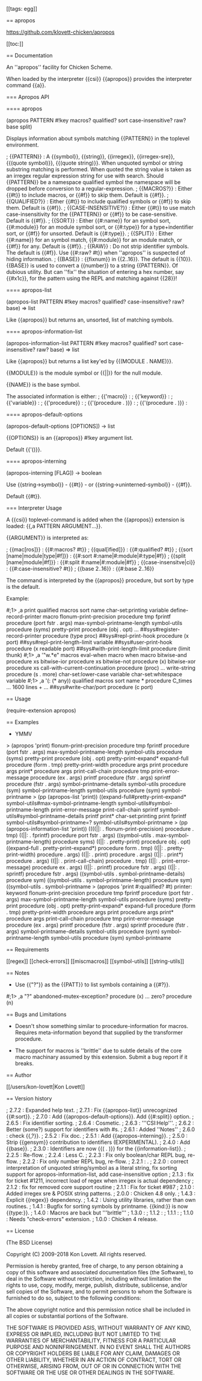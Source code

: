 
[[tags: egg]]

== apropos

https://github.com/klovett-chicken/apropos

[[toc:]]


== Documentation

An ''apropos'' facility for Chicken Scheme.

When loaded by the interpreter {{csi}} {{apropos}} provides the interpreter
command {{a}}.

=== Apropos API

==== apropos

<procedure>(apropos PATTERN #!key macros? qualified? sort case-insensitive? raw? base split)</procedure>

Displays information about symbols matching {{PATTERN}} in the toplevel
environment.

; {{PATTERN}} : A {{symbol}}, {{string}}, {{irregex}}, {{irregex-sre}}, {{(quote symbol)}}, {{(quote string)}}. When unquoted symbol or string substring matching is performed. When quoted the string value is taken as an irregex regular expression string for use with search. Should {{PATTERN}} be a namespace qualified symbol the namespace will be dropped before conversion to a regular-expression.
; {{MACROS?}} : Either {{#t}} to include macros, or {{#f}} to skip them. Default is {{#f}}.
; {{QUALIFIED?}} : Either {{#t}} to include qualified symbols or {{#f}} to skip them. Default is {{#f}}.
; {{CASE-INSENSITIVE?}} : Either {{#t}} to use match case-insensitivity for the {{PATTERN}} or {{#f}} to be case-sensitive. Default is {{#f}}.
; {{SORT}} : Either {{#:name}} for an symbol sort, {{#:module}} for an module symbol sort, or {{#:type}} for a type+indentifier sort, or {{#f}} for unsorted. Default is {{#:type}}.
; {{SPLIT}} : Either {{#:name}} for an symbol match, {{#:module}} for an module match, or {{#f}} for any. Default is {{#f}}.
; {{RAW}} : Do not strip identifier symbols. The default is {{#f}}. Use {{#:raw? #t}} when ''apropos'' is suspected of hiding information.
; {{BASE}} : {{fixnum}} in {{2..16}}. The default is {{10}}. {{BASE}} is used to convert a {{number}} to a string {{PATTERN}}. Of dubious utility. But can ''fix'' the situation of entering a hex number, say {{#x1c}}, for the pattern using the REPL and matching against {{28}}!

==== apropos-list

<procedure>(apropos-list PATTERN #!key macros? qualified? case-insensitive? raw? base) => list</procedure>

Like {{apropos}} but returns an, unsorted, list of matching symbols.

==== apropos-information-list

<procedure>(apropos-information-list PATTERN #!key macros? qualified? sort case-insensitive? raw? base) => list</procedure>

Like {{apropos}} but returns a list key'ed by {{(MODULE . NAME)}}.

{{MODULE}} is the module symbol or {{||}} for the null module.

{{NAME}} is the base symbol.

The associated information is either:
; {{'macro}} :
; {{'keyword}} :
; {{'variable}} :
; {{'procedure}} :
; {{'(procedure . <lambda-list-specification>)}} :
; {{'(procedure . <core procedure name>)}} :

==== apropos-default-options

<parameter>(apropos-default-options [OPTIONS]) -> list</parameter>

{{OPTIONS}} is an {{apropos}} #!key argument list.

Default {{'()}}.

==== apropos-interning

<parameter>(apropos-interning [FLAG]) -> boolean</parameter>

Use {{string->symbol}} - {{#t}} - or {{string->uninterned-symbol}} - {{#f}}.

Default {{#t}}.

=== Interpreter Usage

A {{csi}} toplevel-command is added when the {{apropos}} extension is loaded:
{{,a PATTERN ARGUMENT...}}.

{{ARGUMENT}} is interpreted as:

; {{mac[ros]}} : {{#:macros? #t}}
; {{qual[ified]}} : {{#:qualified? #t}}
; {{sort [name|module|type|#f]}} : {{#:sort #:name|#:module|#:type|#f}}
; {{split [name|module|#f]}} : {{#:split #:name|#:module|#f}}
; {{case-insensitve|ci}} : {{#:case-insensitive? #t}}
; {{base 2..16}} : {{#:base 2..16}}

The command is interpreted by the {{apropos}} procedure, but sort by type is
the default.

Example:

<enscript language=scheme>
#;1> ,a print qualified macros sort name
char-set:printing                            variable
define-record-printer                        macro
flonum-print-precision                       procedure tmp
fprintf                                      procedure (port fstr . args)
max-symbol-printname-length    symbol-utils  procedure (syms)
pretty-print                                 procedure (obj . opt)
  ...
##sys#register-record-printer                procedure (type proc)
##sys#repl-print-hook                        procedure (x port)
##sys#repl-print-length-limit                variable
##sys#user-print-hook                        procedure (x readable port)
##sys#with-print-length-limit                procedure (limit thunk)
</enscript>

<enscript language=scheme>
#;1> ,a '"w.*e" macros
eval-when                                    macro
when                                         macro
bitwise-and                                  procedure xs
bitwise-ior                                  procedure xs
bitwise-not                                  procedure (x)
bitwise-xor                                  procedure xs
call-with-current-continuation               procedure (proc)
  ...
write-string                                 procedure (s . more)
char-set:lower-case                          variable
char-set:whitespace                          variable
</enscript>

<enscript language=scheme>
#;1> ,a '(: (* any)) qualified macros sort name
*                                                           procedure C_times
  ... 1600 lines + ...
##sys#write-char/port                                       procedure (c port)
</enscript>


== Usage

<enscript language=scheme>
(require-extension apropos)
</enscript>


== Examples

* YMMV

<enscript language=scheme>
> (apropos 'print)
flonum-print-precision                     procedure tmp
fprintf                                    procedure (port fstr . args)
max-symbol-printname-length  symbol-utils  procedure (syms)
pretty-print                               procedure (obj . opt)
pretty-print-expand*         expand-full   procedure (form . tmp)
pretty-print-width                         procedure args
print                                      procedure args
print*                                     procedure args
print-call-chain                           procedure tmp
print-error-message                        procedure (ex . args)
printf                                     procedure (fstr . args)
sprintf                                    procedure (fstr . args)
symbol-printname-details     symbol-utils  procedure (sym)
symbol-printname-length      symbol-utils  procedure (sym)
symbol-printname<?           symbol-utils  procedure (x y)
symbol-printname=?           symbol-utils  procedure (x y)
char-set:printing                          variable
</enscript>

<enscript language=scheme>
> (pp (apropos-list 'print))
((expand-full#pretty-print-expand*
  symbol-utils#max-symbol-printname-length
  symbol-utils#symbol-printname-length
  print-error-message
  print-call-chain
  sprintf
  symbol-utils#symbol-printname-details
  printf
  print*
  char-set:printing
  print
  fprintf
  symbol-utils#symbol-printname=?
  symbol-utils#symbol-printname<?
  pretty-print
  flonum-print-precision
  pretty-print-width))
</enscript>

<enscript language=scheme>
> (pp (apropos-information-list 'print))
((((||: . flonum-print-precision) procedure . tmp)
 ((||: . fprintf) procedure port fstr . args)
 ((symbol-utils . max-symbol-printname-length) procedure syms)
 ((||: . pretty-print) procedure obj . opt)
 ((expand-full . pretty-print-expand*) procedure form . tmp)
 ((||: . pretty-print-width) procedure . args)
 ((||: . print) procedure . args)
 ((||: . print*) procedure . args)
 ((||: . print-call-chain) procedure . tmp)
 ((||: . print-error-message) procedure ex . args)
 ((||: . printf) procedure fstr . args)
 ((||: . sprintf) procedure fstr . args)
 ((symbol-utils . symbol-printname-details) procedure sym)
 ((symbol-utils . symbol-printname-length) procedure sym)
 ((symbol-utils . symbol-printname<?) procedure x y)
 ((symbol-utils . symbol-printname=?) procedure x y)
 ((||: . char-set:printing) . variable)))
</enscript>

<enscript language=scheme>
> (apropos 'print #:qualified? #t)
printer:                                     keyword
flonum-print-precision                       procedure tmp
fprintf                                      procedure (port fstr . args)
max-symbol-printname-length    symbol-utils  procedure (syms)
pretty-print                                 procedure (obj . opt)
pretty-print-expand*           expand-full   procedure (form . tmp)
pretty-print-width                           procedure args
print                                        procedure args
print*                                       procedure args
print-call-chain                             procedure tmp
print-error-message                          procedure (ex . args)
printf                                       procedure (fstr . args)
sprintf                                      procedure (fstr . args)
symbol-printname-details       symbol-utils  procedure (sym)
symbol-printname-length        symbol-utils  procedure (sym)
symbol-printname<?             symbol-utils  procedure (x y)
symbol-printname=?             symbol-utils  procedure (x y)
##sys#print                                  procedure (x readable port)
##sys#print-length-limit                     procedure args
##sys#print-to-string                        procedure (xs)
##sys#really-print-call-chain                procedure (port chain header)
##sys#register-record-printer                procedure (type proc)
##sys#repl-print-hook                        procedure (x port)
##sys#user-print-hook                        procedure (x readable port)
##sys#with-print-length-limit                procedure (limit thunk)
char-set:printing                            variable
##sys#record-printers                        variable
##sys#repl-print-length-limit                variable
</enscript>


== Requirements

[[regex]]
[[check-errors]]
[[miscmacros]]
[[symbol-utils]]
[[string-utils]]


== Notes

* Use {{"?"}} as the {{PATT}} to list symbols containing a {{#\?}}.

<enscript language=scheme>
#;1> ,a "?"
abandoned-mutex-exception?                            procedure (x)
                                ...
zero?                                                 procedure (n)
</enscript>


== Bugs and Limitations

* Doesn't show something similar to procedure-information for macros. Requires
meta-information beyond that supplied by the transformer procedure.

* The support for macros is ''brittle'' due to subtle details of the core
macro machinary assumed by this extension. Submit a bug report if it breaks.


== Author

[[/users/kon-lovett|Kon Lovett]]


== Version history

; 2.7.2 : Expanded help text.
; 2.7.1 : Fix {{apropos-list}} unrecognized {{#:sort}}.
; 2.7.0 : Add {{apropos-default-options}}. Add {{#:split}} option.
; 2.6.5 : Fix identifier sorting.
; 2.6.4 : Cosmetic.
; 2.6.3 : '''CSI:Help'''.
; 2.6.2 : Better (some?) support for identifiers with #s.
; 2.6.1 : Added ''Notes''
; 2.6.0 : check {{,?}}.
; 2.5.2 : Fix doc.
; 2.5.1 : Add {{apropos-interning}}.
; 2.5.0 : Strip {{gensym}} contribution to identifiers (EXPERIMENTAL).
; 2.4.0 : Add {{base}}.
; 2.3.0 : Identifiers are now {{(<module> . <name>)}} for the {{information-list}}.
; 2.2.5 : Re-flow.
; 2.2.4 : Less C.
; 2.2.3 : Fix only boolean/char REPL bug, re-flow.
; 2.2.2 : Fix only number REPL bug, re-flow.
; 2.2.1 : .
; 2.2.0 : correct interpretation of unquoted string/symbol as a literal string, fix sorting support for apropos-information-list, add case-insensitive option
; 2.1.3 : fix for ticket #1211, incorrect load of regex when irregex is actual dependency
; 2.1.2 : fix for removed core support routine
; 2.1.1 : Fix for ticket #987
; 2.1.0 : Added irregex sre & POSIX string patterns.
; 2.0.0 : Chicken 4.8 only.
; 1.4.3 : Explicit {{regex}} dependency.
; 1.4.2 : Using utility libraries, rather than own routines.
; 1.4.1 : Bugfix for sorting symbols by printname. {{kind:}} is now {{type:}}.
; 1.4.0 : Macros are back but '''brittle'''
; 1.3.0 :
; 1.1.2 :
; 1.1.1 :
; 1.1.0 : Needs "check-errors" extension.
; 1.0.0 : Chicken 4 release.


== License

(The BSD License)

Copyright (C) 2009-2018 Kon Lovett.  All rights reserved.

Permission is hereby granted, free of charge, to any person obtaining a
copy of this software and associated documentation files (the Software),
to deal in the Software without restriction, including without limitation
the rights to use, copy, modify, merge, publish, distribute, sublicense,
and/or sell copies of the Software, and to permit persons to whom the
Software is furnished to do so, subject to the following conditions:

The above copyright notice and this permission notice shall be included
in all copies or substantial portions of the Software.

THE SOFTWARE IS PROVIDED ASIS, WITHOUT WARRANTY OF ANY KIND, EXPRESS OR
IMPLIED, INCLUDING BUT NOT LIMITED TO THE WARRANTIES OF MERCHANTABILITY,
FITNESS FOR A PARTICULAR PURPOSE AND NONINFRINGEMENT. IN NO EVENT SHALL
THE AUTHORS OR COPYRIGHT HOLDERS BE LIABLE FOR ANY CLAIM, DAMAGES OR
OTHER LIABILITY, WHETHER IN AN ACTION OF CONTRACT, TORT OR OTHERWISE,
ARISING FROM, OUT OF OR IN CONNECTION WITH THE SOFTWARE OR THE USE OR
OTHER DEALINGS IN THE SOFTWARE.
